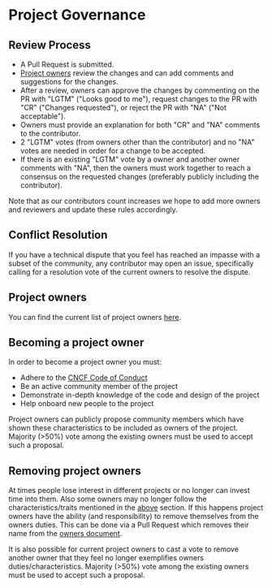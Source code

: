 # Project Governance

## Review Process

* A Pull Request is submitted.
* [Project owners](owners.md) review the changes and can add comments and suggestions for the changes.
* After a review, owners can approve the changes by commenting on the PR with "LGTM" ("Looks good to me"),
request changes to the PR with "CR" ("Changes requested"), or reject the PR with "NA" ("Not acceptable").
* Owners must provide an explanation for both "CR" and "NA" comments to the contributor.
* 2 "LGTM" votes (from owners other than the contributor) and no "NA" votes are needed in order for a change to be accepted.
* If there is an existing "LGTM" vote by a owner and another owner comments with "NA", then
the owners must work together to reach a consensus on the requested changes (preferably publicly including the contributor).

Note that as our contributors count increases we hope to add more owners and reviewers and update these rules accordingly.

## Conflict Resolution

If you have a technical dispute that you feel has reached an impasse with a
subset of the community, any contributor may open an issue, specifically
calling for a resolution vote of the current owners to resolve the dispute.

## Project owners

You can find the current list of project owners [here](owners.md).

## Becoming a project owner

In order to become a project owner you must:

* Adhere to the [CNCF Code of Conduct](https://github.com/cncf/foundation/blob/master/code-of-conduct.md)
* Be an active community member of the project
* Demonstrate in-depth knowledge of the code and design of the project
* Help onboard new people to the project

Project owners can publicly propose community
members which have shown these characteristics to be included as owners of the project. 
Majority (>50%) vote among the existing owners must be used to accept such a proposal.

## Removing project owners

At times people lose interest in different projects or no longer can invest time into them. Also some owners
may no longer follow the characteristics/traits mentioned in the [above](#Becoming-a-project-owner) section.
If this happens project owners have the ability (and responsibility) to remove themselves from the owners duties.
This can be done via a Pull Request which removes their name from the [owners document](#owners.md).

It is also possible for current project owners to cast a vote to remove another owner that they feel no longer exemplifies owners duties/characteristics.
Majority (>50%) vote among the existing owners must be used to accept such a proposal.
